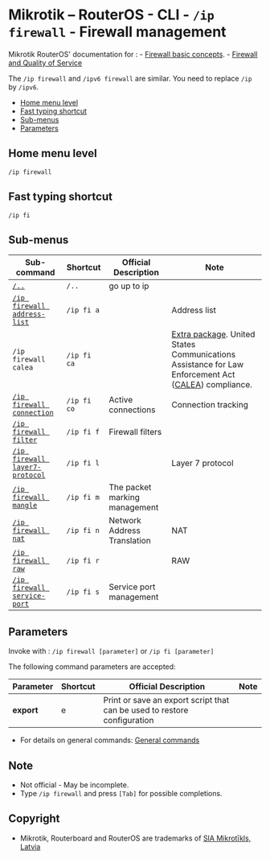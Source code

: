 # Mikrotik – RouterOS - CLI - `/ip firewall` - Firewall management

Mikrotik RouterOS' documentation for :
    - [Firewall basic concepts](https://help.mikrotik.com/docs/display/ROS/Basic+Concepts).
    - [Firewall and Quality of Service](https://help.mikrotik.com/docs/display/ROS/Firewall+and+Quality+of+Service)

The `/ip firewall` and `/ipv6 firewall` are similar. You need to replace `/ip` by `/ipv6`.

- [Home menu level](#home-menu-level)
- [Fast typing shortcut](#fast-typing-shortcut)
- [Sub-menus](#sub-menus)
- [Parameters](#parameters)

## Home menu level

`/ip firewall`

## Fast typing shortcut

`/ip fi`

## Sub-menus

| **Sub-command** | **Shortcut** | **Official Description** | **Note** |
|---|---|---|---|
| [`/..`](../ip.md) | `/..` | go up to ip |  |
|[`/ip firewall address-list`](https://help.mikrotik.com/docs/display/ROS/Address-lists) | `/ip fi a`  |    |  Address list |
|`/ip firewall calea` | `/ip fi ca`   |    | [Extra package](https://help.mikrotik.com/docs/display/ROS/Packages). United States Communications Assistance for Law Enforcement Act ([CALEA](https://wiki.mikrotik.com/wiki/CALEA)) compliance. |
|[`/ip firewall connection`](https://help.mikrotik.com/docs/display/ROS/Connection+tracking) | `/ip fi co`   |  Active connections  | Connection tracking  |
|[`/ip firewall filter`](https://help.mikrotik.com/docs/display/ROS/Filter) | `/ip fi f`  |  Firewall filters  |   |
|[`/ip firewall layer7-protocol`](https://help.mikrotik.com/docs/display/ROS/Layer7) | `/ip fi l`  |    | Layer 7 protocol  |
|[`/ip firewall mangle`](https://help.mikrotik.com/docs/display/ROS/Mangle) | `/ip fi m`  | The packet marking management  |   |
|[`/ip firewall nat`](https://help.mikrotik.com/docs/display/ROS/NAT) | `/ip fi n`  |  Network Address Translation  | NAT  |
|[`/ip firewall raw`](https://help.mikrotik.com/docs/display/ROS/RAW) | `/ip fi r`  |    | RAW  |
|[`/ip firewall service-port`](https://help.mikrotik.com/docs/display/ROS/Services) | `/ip fi s`  |  Service port management  |   |

## Parameters

Invoke with : `/ip firewall [parameter]` or `/ip fi [parameter]`

The following command parameters are accepted:

| **Parameter** | **Shortcut** | **Official Description** | **Note** |
|---|---|---|---|
| **export** | e |  Print or save an export script that can be used to restore configuration  |   |

- For details on general commands: [General commands](general-commands.md)

## Note
- Not official - May be incomplete.
- Type `/ip firewall` and press `[Tab]` for possible completions. 

## Copyright
- Mikrotik, Routerboard and RouterOS are trademarks of [SIA Mikrotīkls, Latvia](https://www.mikrotik.com)

